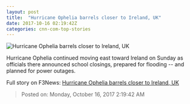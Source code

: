 ```yaml
---
layout: post
title:  "Hurricane Ophelia barrels closer to Ireland, UK"
date: 2017-10-16 02:19:42Z
categories: cnn-com-top-stories
---
```


![Hurricane Ophelia barrels closer to Ireland, UK](http://cdn.cnn.com/cnnnext/dam/assets/171012114915-weather-ophelia-satellite-super-tease.jpg)

Hurricane Ophelia continued moving east toward Ireland on Sunday as officials there announced school closings, prepared for flooding -- and planned for power outages.


Full story on F3News: [Hurricane Ophelia barrels closer to Ireland, UK](http://www.f3nws.com/n/PBFCbB)

> Posted on: Monday, October 16, 2017 2:19:42 AM

